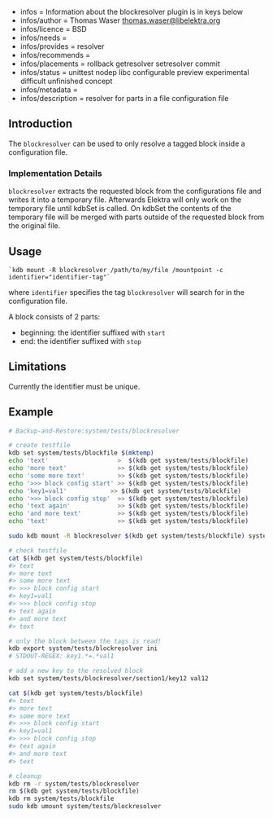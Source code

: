 - infos = Information about the blockresolver plugin is in keys below
- infos/author = Thomas Waser <thomas.waser@libelektra.org>
- infos/licence = BSD
- infos/needs =
- infos/provides = resolver
- infos/recommends =
- infos/placements = rollback getresolver setresolver commit
- infos/status = unittest nodep libc configurable preview experimental difficult unfinished concept
- infos/metadata =
- infos/description = resolver for parts in a file configuration file

## Introduction

The `blockresolver` can be used to only resolve a tagged block inside a configuration file.

### Implementation Details

`blockresolver` extracts the requested block from the configurations file and writes it into a temporary file. Afterwards Elektra will only work on the temporary file until kdbSet is called. On kdbSet the contents of the temporary file will be merged with parts outside of the requested block from the original file.

## Usage

    `kdb mount -R blockresolver /path/to/my/file /mountpoint -c identifier="identifier-tag"`

where `identifier` specifies the tag `blockresolver` will search for in the configuration file.

A block consists of 2 parts:

- beginning: the identifier suffixed with `start`
- end: the identifier suffixed with `stop`

## Limitations

Currently the identifier must be unique.

## Example

```sh
# Backup-and-Restore:system/tests/blockresolver

# create testfile
kdb set system/tests/blockfile $(mktemp)
echo 'text'                   >  $(kdb get system/tests/blockfile)
echo 'more text'              >> $(kdb get system/tests/blockfile)
echo 'some more text'         >> $(kdb get system/tests/blockfile)
echo '>>> block config start' >> $(kdb get system/tests/blockfile)
echo 'key1=val1'            >> $(kdb get system/tests/blockfile)
echo '>>> block config stop'  >> $(kdb get system/tests/blockfile)
echo 'text again'             >> $(kdb get system/tests/blockfile)
echo 'and more text'          >> $(kdb get system/tests/blockfile)
echo 'text'                   >> $(kdb get system/tests/blockfile)

sudo kdb mount -R blockresolver $(kdb get system/tests/blockfile) system/tests/blockresolver -c identifier=">>> block config" ini

# check testfile
cat $(kdb get system/tests/blockfile)
#> text
#> more text
#> some more text
#> >>> block config start
#> key1=val1
#> >>> block config stop
#> text again
#> and more text
#> text

# only the block between the tags is read!
kdb export system/tests/blockresolver ini
# STDOUT-REGEX: key1.*=.*val1

# add a new key to the resolved block
kdb set system/tests/blockresolver/section1/key12 val12

cat $(kdb get system/tests/blockfile)
#> text
#> more text
#> some more text
#> >>> block config start
#> key1=val1
#> >>> block config stop
#> text again
#> and more text
#> text

# cleanup
kdb rm -r system/tests/blockresolver
rm $(kdb get system/tests/blockfile)
kdb rm system/tests/blockfile
sudo kdb umount system/tests/blockresolver
```
